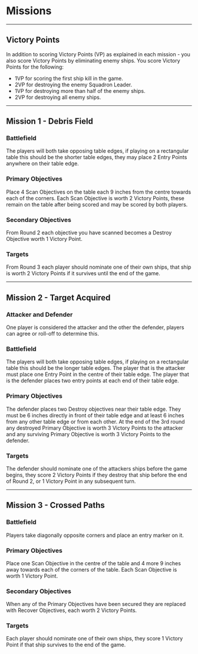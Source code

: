 # Missions

---

## Victory Points

In addition to scoring Victory Points (VP) as explained in each mission - you also score Victory Points by eliminating enemy ships. You score Victory Points for the following:

- 1VP for scoring the first ship kill in the game.
- 2VP for destroying the enemy Squadron Leader.
- 1VP for destroying more than half of the enemy ships.
- 2VP for destroying all enemy ships.

---

## Mission 1 - Debris Field

### Battlefield

The players will both take opposing table edges, if playing on a rectangular table this should be the shorter table edges, they may place 2 Entry Points anywhere on their table edge.

### Primary Objectives

Place 4 Scan Objectives on the table each 9 inches from the centre towards each of the corners. Each Scan Objective is worth 2 Victory Points, these remain on the table after being scored and may be scored by both players.

### Secondary Objectives

From Round 2 each objective you have scanned becomes a Destroy Objective worth 1 Victory Point.

### Targets

From Round 3 each player should nominate one of their own ships, that ship is worth 2 Victory Points if it survives until the end of the game.

---

## Mission 2 - Target Acquired

### Attacker and Defender

One player is considered the attacker and the other the defender, players can agree or roll-off to determine this.

### Battlefield

The players will both take opposing table edges, if playing on a rectangular table this should be the longer table edges. The player that is the attacker must place one Entry Point in the centre of their table edge. The player that is the defender places two entry points at each end of their table edge.

### Primary Objectives

The defender places two Destroy objectives near their table edge. They must be 6 inches directly in front of their table edge and at least 6 inches from any other table edge or from each other. At the end of the 3rd round any destroyed Primary Objective is worth 3 Victory Points to the attacker and any surviving Primary Objective is worth 3 Victory Points to the defender.

### Targets

The defender should nominate one of the attackers ships before the game begins, they score 2 Victory Points if they destroy that ship before the end of Round 2, or 1 Victory Point in any subsequent turn.

---

## Mission 3 - Crossed Paths

### Battlefield

Players take diagonally opposite corners and place an entry marker on it. 

### Primary Objectives

Place one Scan Objective in the centre of the table and 4 more 9 inches away towards each of the corners of the table. Each Scan Objective is worth 1 Victory Point.

### Secondary Objectives

When any of the Primary Objectives have been secured they are replaced with Recover Objectives, each worth 2 Victory Points.

### Targets

Each player should nominate one of their own ships, they score 1 Victory Point if that ship survives to the end of the game.